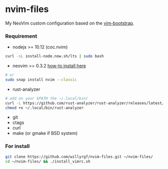 nvim-files
========

My NeoVim custom configuration based on the [vim-bootstrap](https://github.com/avelino/vim-bootstrap).

### Requirement
- nodejs >= 10.12 (coc.nvim)
```sh
curl -sL install-node.now.sh/lts | sudo bash
```

- neovim >= 0.3.2 [how-to install here](https://github.com/neovim/neovim/wiki/Installing-Neovim)
```sh
# or
sudo snap install nvim --classic
```

- rust-analyzer
```sh
# add on your $PATH the ~/.local/bin/
curl -L https://github.com/rust-analyzer/rust-analyzer/releases/latest/download/rust-analyzer-linux -o ~/.local/bin/rust-analyzer
chmod +x ~/.local/bin/rust-analyzer
```

- git 
- ctags 
- curl 
- make (or gmake if BSD system)


### For install
```sh
git clone https://github.com/willyrgf/nvim-files.git ~/nvim-files/
cd ~/nvim-files/ && ./install_vimrc.sh
```
